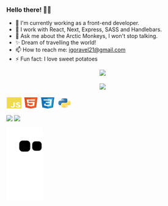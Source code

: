 ### Hello there! 🐱‍👤

- 🔭 I'm currently working as a front-end developer. 
- 🌱 I work with React, Next, Express, SASS and Handlebars. 
- 💬 Ask me about the Arctic Monkeys, I won't stop talking.
- ✨ Dream of travelling the world!
- 📫 How to reach me: igoravel21@gmail.com
- ⚡ Fun fact: I love sweet potatoes

<div align="center">
  <img height="180em" src="https://github-readme-stats.vercel.app/api?username=IaveL&show_icons=true&theme=dark&include_all_commits=true&count_private=true"/>
  <br><br>
  <img height="180em" src="https://github-readme-stats.vercel.app/api/top-langs/?username=IaveL&layout=compact&langs_count=7&theme=dark"/>
</div>
  
  <div style="display: inline_block"><br>
  <img align="center" height="30" width="40" src="https://raw.githubusercontent.com/devicons/devicon/master/icons/javascript/javascript-plain.svg">
  <img align="center" height="30" width="40" src="https://raw.githubusercontent.com/devicons/devicon/master/icons/html5/html5-original.svg">
  <img align="center" height="30" width="40" src="https://raw.githubusercontent.com/devicons/devicon/master/icons/css3/css3-original.svg">
  <img align="center" height="30" width="40" src="https://raw.githubusercontent.com/devicons/devicon/master/icons/python/python-original.svg">
    
</div>

<br>
<div> 
  <a href="https://instagram.com/avelinocrf" target="_blank"><img src="https://img.shields.io/badge/-Instagram-%23E4405F?style=for-the-badge&logo=instagram&logoColor=white" target="_blank"></a> 
  <a href = "mailto:igoravel21@gmail.com"><img src="https://img.shields.io/badge/-Gmail-%23333?style=for-the-badge&logo=gmail&logoColor=white" target="_blank"></a>
 
  ![Snake animation](https://github.com/rafaballerini/rafaballerini/blob/output/github-contribution-grid-snake.svg)
 
</div>
